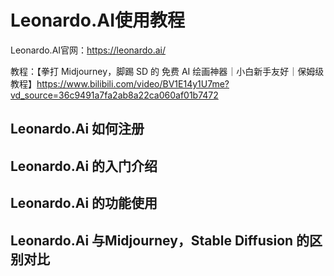 # Leonardo.AI使用教程

Leonardo.AI官网：https://leonardo.ai/

教程：【拳打 Midjourney，脚踢 SD 的 免费 AI 绘画神器｜小白新手友好｜保姆级教程】<https://www.bilibili.com/video/BV1E14y1U7me?vd_source=36c9491a7fa2ab8a22ca060af01b7472>

## Leonardo.Ai 如何注册



## Leonardo.Ai 的入门介绍



## Leonardo.Ai 的功能使用



## Leonardo.Ai 与Midjourney，Stable Diffusion 的区别对比

